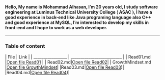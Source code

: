 #### Hello, My name is Mohammad Alhasan, I’m 20 years old, I study software engineering at Luminus Technical University College ( ASAC ), I have a good experience in back-end like Java programing language also C++ and good experience at MySQL, I’m interested to develop my skills in front-end and I hope to work as a web developer.
---
### Table of content 
| File              | Link                       |
| _________________ | __________________________ |
| Read01.md         |[Open file Read01](https://mohammad-01.github.io/reading-notes/Read01)     |
| Read02.md|[Open file Read02](https://mohammad-01.github.io/reading-notes/Read02)|
| GrowthMindset.md  |[Open file GrowthMindset](https://mohammad-01.github.io/reading-notes/GrowthMindset)|
|Read03.md|[Open file Read03](https://mohammad-01.github.io/reading-notes/Read03))|
|Read04.md|[Open file Read04](https://mohammad-01.github.io/reading-notes/Read04))|




